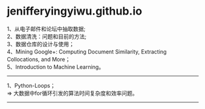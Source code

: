 # jenifferyingyiwu.github.io
<title>
Part I.  &nbsp;&nbsp;从电子邮件和论坛中抽取数据
</title>
<p>
1、从电子邮件和论坛中抽取数据;<br/>
2、数据清洗：问题和目前的方法;<br/>
3、数据仓库的设计与使用；<br/>
4、Mining Google+: Computing Document Similarity, Extracting Collocations, and More；<br/>
5、Introduction to Machine Learning。<br/>
</p>
<hr/>
<title>
Part II. &nbsp;&nbsp;Problems encountered in the work
</title>
<p>
1、Python-Loops；<br/>
=> 大数据中for循环引发的算法时间复杂度和效率问题。
</p>
<hr/>
<title>
Part III.  &nbsp;&nbsp;Journal Papers
</title>
